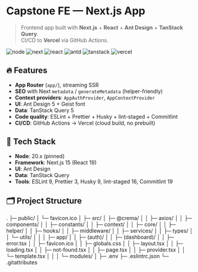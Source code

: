 # Capstone FE — Next.js App

> Frontend app built with **Next.js** + **React** + **Ant Design** + **TanStack Query**.  
> CI/CD to **Vercel** via GitHub Actions.

<p align="left">
  <img alt="node" src="https://img.shields.io/badge/Node-20.x-339933?logo=node.js&logoColor=white">
  <img alt="next" src="https://img.shields.io/badge/Next.js-15-black?logo=next.js">
  <img alt="react" src="https://img.shields.io/badge/React-19-61DAFB?logo=react&logoColor=222">
  <img alt="antd" src="https://img.shields.io/badge/Ant%20Design-5-1677FF?logo=antdesign&logoColor=white">
  <img alt="tanstack" src="https://img.shields.io/badge/TanStack%20Query-5-FF4154?logo=react-query&logoColor=white">
  <img alt="vercel" src="https://img.shields.io/badge/Deploy-Vercel-000000?logo=vercel">
</p>

## 🔥 Features
- **App Router** (`app/`), streaming SSR
- **SEO** with Next `metadata` / `generateMetadata` (helper-friendly)
- **Context providers**: `AppAuthProvider`, `AppContextProvider`
- **UI**: Ant Design 5 + Geist font
- **Data**: TanStack Query 5
- **Code quality**: ESLint + Prettier + Husky + lint-staged + Commitlint
- **CI/CD**: GitHub Actions → Vercel (cloud build, no prebuilt)

## 🧱 Tech Stack
- **Node**: 20.x (pinned)
- **Framework**: Next.js 15 (React 19)
- **UI**: Ant Design
- **Data**: TanStack Query
- **Tools**: ESLint 9, Prettier 3, Husky 9, lint-staged 16, Commitlint 19

## 🗂 Project Structure
.
├─ public/
│  └─ favicon.ico
│
├─ src/
│  ├─ @crema/
│  │  ├─ axios/
│  │  ├─ components/
│  │  ├─ constants/
│  │  ├─ context/
│  │  ├─ core/
│  │  ├─ helper/
│  │  ├─ hooks/
│  │  ├─ middleware/
│  │  ├─ services/
│  │  ├─ types/
│  │  └─ utils/
│  │
│  ├─ app/
│  │  ├─ (auth)/
│  │  ├─ (dashboard)/
│  │  ├─ error.tsx
│  │  ├─ favicon.ico
│  │  ├─ globals.css
│  │  ├─ layout.tsx
│  │  ├─ loading.tsx
│  │  ├─ not-found.tsx
│  │  ├─ page.tsx
│  │  ├─ provider.tsx
│  │  └─ template.tsx
│  │
│  └─ modules/
│
├─ .env
├─ .eslintrc.json
└─ .gitattributes


